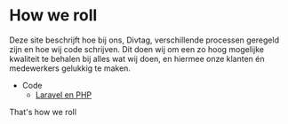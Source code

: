 # How we roll

Deze site beschrijft hoe bij ons, Divtag, verschillende processen geregeld zijn en hoe wij code schrijven. Dit doen wij om een zo hoog mogelijke kwaliteit te behalen bij alles wat wij doen, en hiermee onze klanten én medewerkers gelukkig te maken.

- Code
  - [Laravel en PHP](/code-style/laravel-php.html)

That's how we roll
